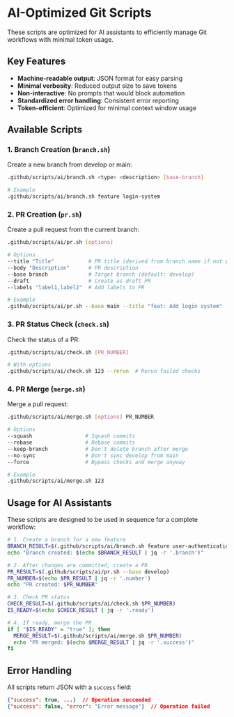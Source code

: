 # AI-Optimized Git Scripts

These scripts are optimized for AI assistants to efficiently manage Git workflows with minimal token usage.

## Key Features

- **Machine-readable output**: JSON format for easy parsing
- **Minimal verbosity**: Reduced output size to save tokens
- **Non-interactive**: No prompts that would block automation
- **Standardized error handling**: Consistent error reporting
- **Token-efficient**: Optimized for minimal context window usage

## Available Scripts

### 1. Branch Creation (`branch.sh`)

Create a new branch from develop or main:

```bash
.github/scripts/ai/branch.sh <type> <description> [base-branch]

# Example
.github/scripts/ai/branch.sh feature login-system
```

### 2. PR Creation (`pr.sh`)

Create a pull request from the current branch:

```bash
.github/scripts/ai/pr.sh [options]

# Options
--title "Title"           # PR title (derived from branch name if not provided)
--body "Description"      # PR description
--base branch             # Target branch (default: develop)
--draft                   # Create as draft PR
--labels "label1,label2"  # Add labels to PR

# Example
.github/scripts/ai/pr.sh --base main --title "feat: Add login system"
```

### 3. PR Status Check (`check.sh`)

Check the status of a PR:

```bash
.github/scripts/ai/check.sh [PR_NUMBER]

# With options
.github/scripts/ai/check.sh 123 --rerun  # Rerun failed checks
```

### 4. PR Merge (`merge.sh`)

Merge a pull request:

```bash
.github/scripts/ai/merge.sh [options] PR_NUMBER

# Options
--squash                 # Squash commits
--rebase                 # Rebase commits
--keep-branch            # Don't delete branch after merge
--no-sync                # Don't sync develop from main
--force                  # Bypass checks and merge anyway

# Example
.github/scripts/ai/merge.sh 123
```

## Usage for AI Assistants

These scripts are designed to be used in sequence for a complete workflow:

```bash
# 1. Create a branch for a new feature
BRANCH_RESULT=$(.github/scripts/ai/branch.sh feature user-authentication)
echo "Branch created: $(echo $BRANCH_RESULT | jq -r '.branch')"

# 2. After changes are committed, create a PR
PR_RESULT=$(.github/scripts/ai/pr.sh --base develop)
PR_NUMBER=$(echo $PR_RESULT | jq -r '.number')
echo "PR created: $PR_NUMBER"

# 3. Check PR status
CHECK_RESULT=$(.github/scripts/ai/check.sh $PR_NUMBER)
IS_READY=$(echo $CHECK_RESULT | jq -r '.ready')

# 4. If ready, merge the PR
if [ "$IS_READY" = "true" ]; then
  MERGE_RESULT=$(.github/scripts/ai/merge.sh $PR_NUMBER)
  echo "PR merged: $(echo $MERGE_RESULT | jq -r '.success')"
fi
```

## Error Handling

All scripts return JSON with a `success` field:

```json
{"success": true, ...}  // Operation succeeded
{"success": false, "error": "Error message"}  // Operation failed
```